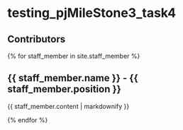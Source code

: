 # testing_pjMileStone3_task4
## Contributors
{% for staff_member in site.staff_member %}
  <h2>{{ staff_member.name }} - {{ staff_member.position }}</h2>
  <p>{{ staff_member.content | markdownify }}</p>
{% endfor %}
